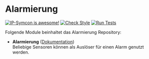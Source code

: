 # Alarmierung

[![IP-Symcon is awesome!](https://img.shields.io/badge/IP--Symcon-5.1-blue.svg)](https://www.symcon.de)
[![Check Style](https://github.com/symcon/Alarmierung/workflows/Check%20Style/badge.svg)](https://github.com/symcon/Alarmierung/actions)
[![Run Tests](https://github.com/symcon/Alarmierung/workflows/Run%20Tests/badge.svg)](https://github.com/symcon/Alarmierung/actions)

Folgende Module beinhaltet das Alarmierung Repository:

- __Alarmierung__ ([Dokumentation](Alarmierung))  
	Beliebige Sensoren können als Auslöser für einen Alarm genutzt werden.
